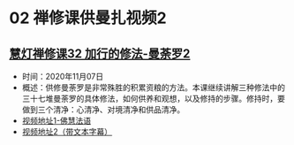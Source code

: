 # 02 禅修课供曼扎视频2

## [慧灯禅修课32 加行的修法-曼荼罗2](https://www.fohuifayu.com/index.php/huideng-jiangtang/fofa-jianxiu/manzha-de-xiufa/4940-p20004)

- 时间：2020年11月07日
- 概述：供修曼荼罗是非常殊胜的积累资粮的方法。本课继续讲解三种修法中的三十七堆曼荼罗的具体修法，如何供养和观想，以及修持的步骤。修持时，要做到三个清净：心清净、对境清净和供品清净。
- [视频地址1-佛慧法语](https://www.fohuifayu.com/index.php/huideng-jiangtang/chanxiuke/zen-04/4941-l20004)
- [视频地址2（带文本字幕）](/video#慧灯禅修课第四册/04-2%20慧灯禅修课32%20加行的修法-曼荼罗2.mp4)
